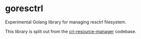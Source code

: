 # goresctrl
Experimental Golang library for managing resctrl filesystem.

This library is split out from the [cri-resource-manager](https://github.com/intel/cri-resource-manager) codebase.
